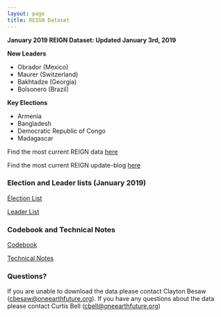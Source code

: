 ```yaml
---
layout: page
title: REIGN Dataset
---
```

**January 2019 REIGN Dataset: Updated January 3rd, 2019**

**New Leaders**
  * Obrador (Mexico)
  * Maurer (Switzerland)
  * Bakhtadze (Georgia)
  * Bolsonero (Brazil)
  
**Key Elections**
  * Armenia
  * Bangladesh
  * Democratic Republic of Congo
  * Madagascar


Find the most current REIGN data [here](https://cdn.rawgit.com/OEFDataScience/REIGN.github.io/gh-pages/data_sets/REIGN_2019_1.csv) 

Find the most current REIGN update-blog [here](http://oefresearch.org/news/international-elections-and-leaders-january-2019-update)

### Election and Leader lists (January 2019)

[Election List](https://www.dl.dropboxusercontent.com/s/pzr8tucrzh4m0ti/electionlist_1_19.csv?dl=0)

[Leader List](https://www.dl.dropboxusercontent.com/s/86v2yq3nh4i0tn5/leaderlist_1_19.csv?dl=0)

### Codebook and Technical Notes

[Codebook](https://cdn.rawgit.com/OEFDataScience/REIGN.github.io/gh-pages/documents/reign_codebook.pdf)

[Technical Notes](https://cdn.rawgit.com/OEFDataScience/REIGN.github.io/gh-pages/documents/reign_notes.pdf)



### Questions?

If you are unable to download the data please contact Clayton Besaw (<cbesaw@oneearthfuture.org>). If you have any questions about the data please contact Curtis Bell (<cbell@oneearthfuture.org>)

